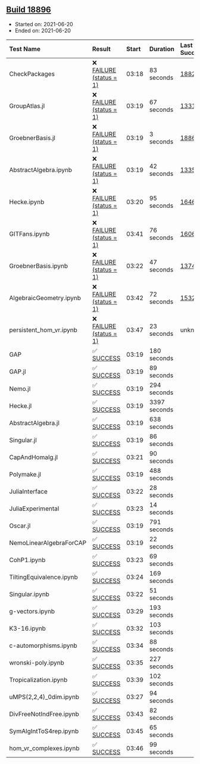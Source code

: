 ## [Build 18896](https://oscarci.mathematik.uni-kl.de/job/oscar/18896/)

* Started on: 2021-06-20
* Ended on: 2021-06-20

| Test Name    | Result | Start | Duration | Last Success | First Failure |
|:-------------|:-------|:------|:---------|:-------------|:--------------|
| CheckPackages | ❌ [FAILURE (status = 1)](https://oscarci.mathematik.uni-kl.de/job/oscar/18896/artifact/logs/build-18896/CheckPackages.log) | 03:18 | 83 seconds | [18822](https://oscarci.mathematik.uni-kl.de/job/oscar/18822/) | [18823](https://oscarci.mathematik.uni-kl.de/job/oscar/18823/) |
| GroupAtlas.jl | ❌ [FAILURE (status = 1)](https://oscarci.mathematik.uni-kl.de/job/oscar/18896/artifact/logs/build-18896/GroupAtlas.jl.log) | 03:19 | 67 seconds | [13311](https://oscarci.mathematik.uni-kl.de/job/oscar/13311/) | [13312](https://oscarci.mathematik.uni-kl.de/job/oscar/13312/) |
| GroebnerBasis.jl | ❌ [FAILURE (status = 1)](https://oscarci.mathematik.uni-kl.de/job/oscar/18896/artifact/logs/build-18896/GroebnerBasis.jl.log) | 03:19 | 3 seconds | [18864](https://oscarci.mathematik.uni-kl.de/job/oscar/18864/) | [18865](https://oscarci.mathematik.uni-kl.de/job/oscar/18865/) |
| AbstractAlgebra.ipynb | ❌ [FAILURE (status = 1)](https://oscarci.mathematik.uni-kl.de/job/oscar/18896/artifact/logs/build-18896/AbstractAlgebra.ipynb.log) | 03:19 | 42 seconds | [13355](https://oscarci.mathematik.uni-kl.de/job/oscar/13355/) | [13356](https://oscarci.mathematik.uni-kl.de/job/oscar/13356/) |
| Hecke.ipynb | ❌ [FAILURE (status = 1)](https://oscarci.mathematik.uni-kl.de/job/oscar/18896/artifact/logs/build-18896/Hecke.ipynb.log) | 03:20 | 95 seconds | [16463](https://oscarci.mathematik.uni-kl.de/job/oscar/16463/) | [16464](https://oscarci.mathematik.uni-kl.de/job/oscar/16464/) |
| GITFans.ipynb | ❌ [FAILURE (status = 1)](https://oscarci.mathematik.uni-kl.de/job/oscar/18896/artifact/logs/build-18896/GITFans.ipynb.log) | 03:41 | 76 seconds | [16068](https://oscarci.mathematik.uni-kl.de/job/oscar/16068/) | [16069](https://oscarci.mathematik.uni-kl.de/job/oscar/16069/) |
| GroebnerBasis.ipynb | ❌ [FAILURE (status = 1)](https://oscarci.mathematik.uni-kl.de/job/oscar/18896/artifact/logs/build-18896/GroebnerBasis.ipynb.log) | 03:22 | 47 seconds | [13748](https://oscarci.mathematik.uni-kl.de/job/oscar/13748/) | [13749](https://oscarci.mathematik.uni-kl.de/job/oscar/13749/) |
| AlgebraicGeometry.ipynb | ❌ [FAILURE (status = 1)](https://oscarci.mathematik.uni-kl.de/job/oscar/18896/artifact/logs/build-18896/AlgebraicGeometry.ipynb.log) | 03:42 | 72 seconds | [15322](https://oscarci.mathematik.uni-kl.de/job/oscar/15322/) | [15323](https://oscarci.mathematik.uni-kl.de/job/oscar/15323/) |
| persistent_hom_vr.ipynb | ❌ [FAILURE (status = 1)](https://oscarci.mathematik.uni-kl.de/job/oscar/18896/artifact/logs/build-18896/persistent_hom_vr.ipynb.log) | 03:47 | 23 seconds | unknown | unknown |
| GAP | ✅ [SUCCESS](https://oscarci.mathematik.uni-kl.de/job/oscar/18896/artifact/logs/build-18896/GAP.log) | 03:19 | 180 seconds |  |  |
| GAP.jl | ✅ [SUCCESS](https://oscarci.mathematik.uni-kl.de/job/oscar/18896/artifact/logs/build-18896/GAP.jl.log) | 03:19 | 89 seconds |  |  |
| Nemo.jl | ✅ [SUCCESS](https://oscarci.mathematik.uni-kl.de/job/oscar/18896/artifact/logs/build-18896/Nemo.jl.log) | 03:19 | 294 seconds |  |  |
| Hecke.jl | ✅ [SUCCESS](https://oscarci.mathematik.uni-kl.de/job/oscar/18896/artifact/logs/build-18896/Hecke.jl.log) | 03:19 | 3397 seconds |  |  |
| AbstractAlgebra.jl | ✅ [SUCCESS](https://oscarci.mathematik.uni-kl.de/job/oscar/18896/artifact/logs/build-18896/AbstractAlgebra.jl.log) | 03:19 | 638 seconds |  |  |
| Singular.jl | ✅ [SUCCESS](https://oscarci.mathematik.uni-kl.de/job/oscar/18896/artifact/logs/build-18896/Singular.jl.log) | 03:19 | 86 seconds |  |  |
| CapAndHomalg.jl | ✅ [SUCCESS](https://oscarci.mathematik.uni-kl.de/job/oscar/18896/artifact/logs/build-18896/CapAndHomalg.jl.log) | 03:21 | 90 seconds |  |  |
| Polymake.jl | ✅ [SUCCESS](https://oscarci.mathematik.uni-kl.de/job/oscar/18896/artifact/logs/build-18896/Polymake.jl.log) | 03:19 | 488 seconds |  |  |
| JuliaInterface | ✅ [SUCCESS](https://oscarci.mathematik.uni-kl.de/job/oscar/18896/artifact/logs/build-18896/JuliaInterface.log) | 03:22 | 28 seconds |  |  |
| JuliaExperimental | ✅ [SUCCESS](https://oscarci.mathematik.uni-kl.de/job/oscar/18896/artifact/logs/build-18896/JuliaExperimental.log) | 03:23 | 14 seconds |  |  |
| Oscar.jl | ✅ [SUCCESS](https://oscarci.mathematik.uni-kl.de/job/oscar/18896/artifact/logs/build-18896/Oscar.jl.log) | 03:19 | 791 seconds |  |  |
| NemoLinearAlgebraForCAP | ✅ [SUCCESS](https://oscarci.mathematik.uni-kl.de/job/oscar/18896/artifact/logs/build-18896/NemoLinearAlgebraForCAP.log) | 03:19 | 22 seconds |  |  |
| CohP1.ipynb | ✅ [SUCCESS](https://oscarci.mathematik.uni-kl.de/job/oscar/18896/artifact/logs/build-18896/CohP1.ipynb.log) | 03:23 | 69 seconds |  |  |
| TiltingEquivalence.ipynb | ✅ [SUCCESS](https://oscarci.mathematik.uni-kl.de/job/oscar/18896/artifact/logs/build-18896/TiltingEquivalence.ipynb.log) | 03:24 | 169 seconds |  |  |
| Singular.ipynb | ✅ [SUCCESS](https://oscarci.mathematik.uni-kl.de/job/oscar/18896/artifact/logs/build-18896/Singular.ipynb.log) | 03:22 | 51 seconds |  |  |
| g-vectors.ipynb | ✅ [SUCCESS](https://oscarci.mathematik.uni-kl.de/job/oscar/18896/artifact/logs/build-18896/g-vectors.ipynb.log) | 03:29 | 193 seconds |  |  |
| K3-16.ipynb | ✅ [SUCCESS](https://oscarci.mathematik.uni-kl.de/job/oscar/18896/artifact/logs/build-18896/K3-16.ipynb.log) | 03:32 | 103 seconds |  |  |
| c-automorphisms.ipynb | ✅ [SUCCESS](https://oscarci.mathematik.uni-kl.de/job/oscar/18896/artifact/logs/build-18896/c-automorphisms.ipynb.log) | 03:34 | 88 seconds |  |  |
| wronski-poly.ipynb | ✅ [SUCCESS](https://oscarci.mathematik.uni-kl.de/job/oscar/18896/artifact/logs/build-18896/wronski-poly.ipynb.log) | 03:35 | 227 seconds |  |  |
| Tropicalization.ipynb | ✅ [SUCCESS](https://oscarci.mathematik.uni-kl.de/job/oscar/18896/artifact/logs/build-18896/Tropicalization.ipynb.log) | 03:39 | 102 seconds |  |  |
| uMPS(2,2,4)_0dim.ipynb | ✅ [SUCCESS](https://oscarci.mathematik.uni-kl.de/job/oscar/18896/artifact/logs/build-18896/uMPS-2-2-4-_0dim.ipynb.log) | 03:27 | 94 seconds |  |  |
| DivFreeNotIndFree.ipynb | ✅ [SUCCESS](https://oscarci.mathematik.uni-kl.de/job/oscar/18896/artifact/logs/build-18896/DivFreeNotIndFree.ipynb.log) | 03:43 | 82 seconds |  |  |
| SymAlgIntToS4rep.ipynb | ✅ [SUCCESS](https://oscarci.mathematik.uni-kl.de/job/oscar/18896/artifact/logs/build-18896/SymAlgIntToS4rep.ipynb.log) | 03:45 | 65 seconds |  |  |
| hom_vr_complexes.ipynb | ✅ [SUCCESS](https://oscarci.mathematik.uni-kl.de/job/oscar/18896/artifact/logs/build-18896/hom_vr_complexes.ipynb.log) | 03:46 | 99 seconds |  |  |
